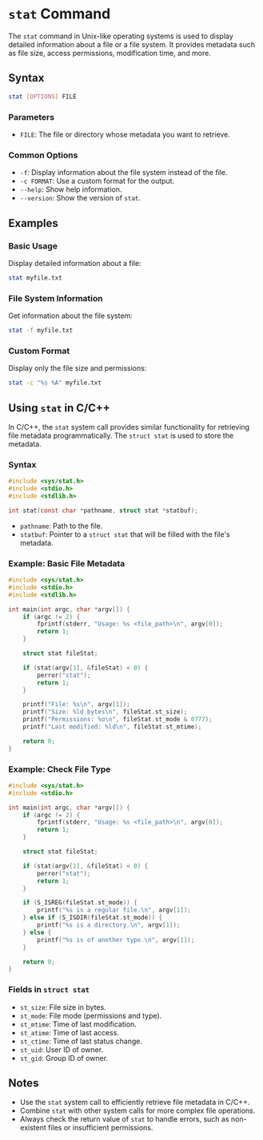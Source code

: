 # `stat` Command

The `stat` command in Unix-like operating systems is used to display detailed information about a file or a file system. It provides metadata such as file size, access permissions, modification time, and more.

## Syntax

```bash
stat [OPTIONS] FILE
```

### Parameters
- `FILE`: The file or directory whose metadata you want to retrieve.

### Common Options
- `-f`: Display information about the file system instead of the file.
- `-c FORMAT`: Use a custom format for the output.
- `--help`: Show help information.
- `--version`: Show the version of `stat`.

## Examples

### Basic Usage
Display detailed information about a file:

```bash
stat myfile.txt
```

### File System Information
Get information about the file system:

```bash
stat -f myfile.txt
```

### Custom Format
Display only the file size and permissions:

```bash
stat -c "%s %A" myfile.txt
```

## Using `stat` in C/C++
In C/C++, the `stat` system call provides similar functionality for retrieving file metadata programmatically. The `struct stat` is used to store the metadata.

### Syntax

```c
#include <sys/stat.h>
#include <stdio.h>
#include <stdlib.h>

int stat(const char *pathname, struct stat *statbuf);
```

- `pathname`: Path to the file.
- `statbuf`: Pointer to a `struct stat` that will be filled with the file's metadata.

### Example: Basic File Metadata

```c
#include <sys/stat.h>
#include <stdio.h>
#include <stdlib.h>

int main(int argc, char *argv[]) {
    if (argc != 2) {
        fprintf(stderr, "Usage: %s <file_path>\n", argv[0]);
        return 1;
    }

    struct stat fileStat;

    if (stat(argv[1], &fileStat) < 0) {
        perror("stat");
        return 1;
    }

    printf("File: %s\n", argv[1]);
    printf("Size: %ld bytes\n", fileStat.st_size);
    printf("Permissions: %o\n", fileStat.st_mode & 0777);
    printf("Last modified: %ld\n", fileStat.st_mtime);

    return 0;
}
```

### Example: Check File Type

```c
#include <sys/stat.h>
#include <stdio.h>

int main(int argc, char *argv[]) {
    if (argc != 2) {
        fprintf(stderr, "Usage: %s <file_path>\n", argv[0]);
        return 1;
    }

    struct stat fileStat;

    if (stat(argv[1], &fileStat) < 0) {
        perror("stat");
        return 1;
    }

    if (S_ISREG(fileStat.st_mode)) {
        printf("%s is a regular file.\n", argv[1]);
    } else if (S_ISDIR(fileStat.st_mode)) {
        printf("%s is a directory.\n", argv[1]);
    } else {
        printf("%s is of another type.\n", argv[1]);
    }

    return 0;
}
```

### Fields in `struct stat`
- `st_size`: File size in bytes.
- `st_mode`: File mode (permissions and type).
- `st_mtime`: Time of last modification.
- `st_atime`: Time of last access.
- `st_ctime`: Time of last status change.
- `st_uid`: User ID of owner.
- `st_gid`: Group ID of owner.

## Notes
- Use the `stat` system call to efficiently retrieve file metadata in C/C++.
- Combine `stat` with other system calls for more complex file operations.
- Always check the return value of `stat` to handle errors, such as non-existent files or insufficient permissions.
